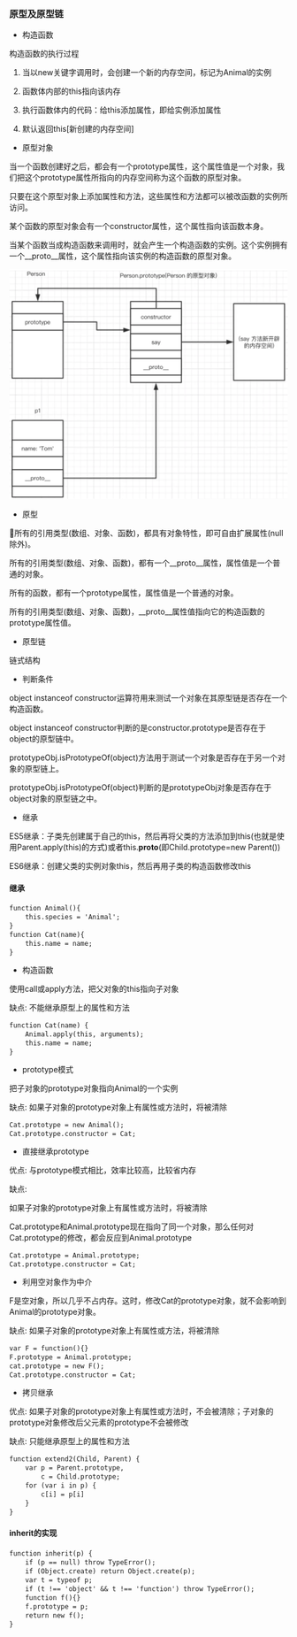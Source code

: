 ### 原型及原型链

* 构造函数

构造函数的执行过程

1. 当以new关键字调用时，会创建一个新的内存空间，标记为Animal的实例

2. 函数体内部的this指向该内存

3. 执行函数体内的代码：给this添加属性，即给实例添加属性

4. 默认返回this[新创建的内存空间]

* 原型对象

当一个函数创建好之后，都会有一个prototype属性，这个属性值是一个对象，我们把这个prototype属性所指向的内存空间称为这个函数的原型对象。

只要在这个原型对象上添加属性和方法，这些属性和方法都可以被改函数的实例所访问。

某个函数的原型对象会有一个constructor属性，这个属性指向该函数本身。

当某个函数当成构造函数来调用时，就会产生一个构造函数的实例。这个实例拥有一个__proto__属性，这个属性指向该实例的构造函数的原型对象。

![原型](../images/prototype.png)

* 原型

所有的引用类型(数组、对象、函数)，都具有对象特性，即可自由扩展属性(null除外)。

所有的引用类型(数组、对象、函数)，都有一个__proto__属性，属性值是一个普通的对象。

所有的函数，都有一个prototype属性，属性值是一个普通的对象。

所有的引用类型(数组、对象、函数)，__proto__属性值指向它的构造函数的prototype属性值。

* 原型链

链式结构

* 判断条件

object instanceof constructor运算符用来测试一个对象在其原型链是否存在一个构造函数。

object instanceof constructor判断的是constructor.prototype是否存在于object的原型链中。

prototypeObj.isPrototypeOf(object)方法用于测试一个对象是否存在于另一个对象的原型链上。

prototypeObj.isPrototypeOf(object)判断的是prototypeObj对象是否存在于object对象的原型链之中。

* 继承

ES5继承：子类先创建属于自己的this，然后再将父类的方法添加到this(也就是使用Parent.apply(this)的方式)或者this.__proto__(即Child.prototype=new Parent())

ES6继承：创建父类的实例对象this，然后再用子类的构造函数修改this

#### 继承

````
function Animal(){
    this.species = 'Animal';
}
function Cat(name){
    this.name = name;
}
````

* 构造函数

使用call或apply方法，把父对象的this指向子对象

缺点: 不能继承原型上的属性和方法

````
function Cat(name) {
    Animal.apply(this, arguments);
    this.name = name;
}
````

* prototype模式

把子对象的prototype对象指向Animal的一个实例

缺点: 如果子对象的prototype对象上有属性或方法时，将被清除

````
Cat.prototype = new Animal();
Cat.prototype.constructor = Cat;
````

* 直接继承prototype

优点: 与prototype模式相比，效率比较高，比较省内存

缺点: 

如果子对象的prototype对象上有属性或方法时，将被清除

Cat.prototype和Animal.prototype现在指向了同一个对象，那么任何对Cat.prototype的修改，都会反应到Animal.prototype

````
Cat.prototype = Animal.prototype;
Cat.prototype.constructor = Cat;
````

* 利用空对象作为中介

F是空对象，所以几乎不占内存。这时，修改Cat的prototype对象，就不会影响到Animal的prototype对象。

缺点: 如果子对象的prototype对象上有属性或方法，将被清除

````
var F = function(){}
F.prototype = Animal.prototype;
cat.prototype = new F();
Cat.prototype.constructor = Cat;
````

* 拷贝继承

优点: 如果子对象的prototype对象上有属性或方法时，不会被清除；子对象的prototype对象修改后父元素的prototype不会被修改

缺点: 只能继承原型上的属性和方法

````
function extend2(Child, Parent) {
    var p = Parent.prototype,
        c = Child.prototype;
    for (var i in p) {
        c[i] = p[i]
    }
}
````

#### inherit的实现

````
function inherit(p) {
    if (p == null) throw TypeError();
    if (Object.create) return Object.create(p);
    var t = typeof p;
    if (t !== 'object' && t !== 'function') throw TypeError();
    function f(){}
    f.prototype = p;
    return new f();
}
````



